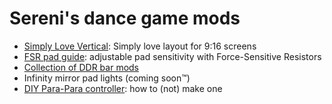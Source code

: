 # Sereni's dance game mods

* [Simply Love Vertical](https://github.com/Sereni/Simply-Love-SM5-Vertical): Simply love layout for 9:16 screens
* [FSR pad guide](https://sereni.github.io/fsr-pad-guide/): adjustable pad sensitivity with Force-Sensitive Resistors
* [Collection of DDR bar mods](https://sereni.github.io/bar-mods/)
* Infinity mirror pad lights (coming soon™)
* [DIY Para-Para controller](https://sereni.github.io/tof-para-controller/): how to (not) make one
